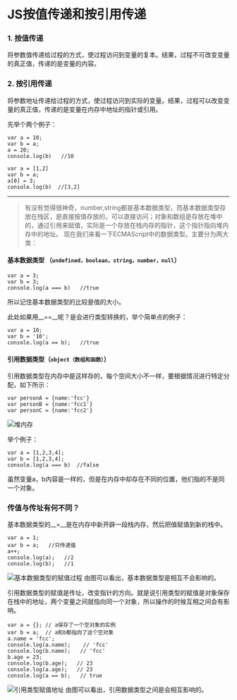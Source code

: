 # JS按值传递和按引用传递

### 1.   按值传递

将参数值传递给过程的方式，使过程访问到变量的复本。结果，过程不可改变变量的真正值，传递的是变量的内容。

### 2.   按引用传递

将参数地址传递给过程的方式，使过程访问到实际的变量。结果，过程可以改变变量的真正值，传递的是变量在内存中地址的指针或引用。

先举个两个例子：

```
var a = 10;
var b = a;
a = 20;
console.log(b)   //10

var a = [1,2]
var b = a;
a[0] = 3;
console.log(b)  //[3,2]
```

**************

>有没有觉得很神奇，number,string都是基本数据类型，而基本数据类型存放在栈区，是直接按值存放的，可以直接访问；对象和数组是存放在堆中的，通过引用来赋值，实际是一个存放在栈内存的指针，这个指针指向堆内存中的地址。
现在我们来看一下ECMAScript中的数据类型。主要分为两大类：

#### 基本数据类型 （`undefined，boolean，string，number，null`）

```
var a = 3;
var b = 3;
console.log(a === b)   //true
```

所以记住基本数据类型的比较是值的大小。

此处如果用__==__呢？是会进行类型转换的，举个简单点的例子：

```
var a = 10;
var b = '10';
console.log(a == b);   //true
```

#### 引用数据类型（`object（数组和函数）`）

引用数据类型在内存中是这样存的，每个空间大小不一样，要根据情况进行特定分配，如下所示：

```
var personA = {name:'fcc'}
var personB = {name:'fcc1'}
var personC = {name:'fcc2'}
```

![堆内存](http://upload-images.jianshu.io/upload_images/4506573-0d051e07fcf922c7.png?imageMogr2/auto-orient/strip%7CimageView2/2/w/1240)

举个例子：

```
var a = [1,2,3,4];
var b = [1,2,3,4];
console.log(a === b)  //false
```

虽然变量a，b内容是一样的，但是在内存中却存在不同的位置，他们指的不是同一个对象。

### 传值与传址有何不同？

基本数据类型的__=__是在内存中新开辟一段栈内存，然后把值赋值到新的栈中。

```
var a = 1;
var b = a;   //只传递值
a++;
console.log(a);   //2
console.log(b);   //1
```

![基本数据类型的赋值过程](http://upload-images.jianshu.io/upload_images/4506573-33bd6620c78de7d9.png?imageMogr2/auto-orient/strip%7CimageView2/2/w/1240)
由图可以看出，基本数据类型是相互不会影响的。

引用数据类型的赋值是传址，改变指针的方向。就是说引用类型的赋值是对象保存在栈中的地址，两个变量之间就指向同一个对象，所以操作的时候互相之间会有影响。

```
var a = {}; // a保存了一个空对象的实例
var b = a;  // a和b都指向了这个空对象
a.name = 'fcc';
console.log(a.name);    // 'fcc'
console.log(b.name);   // 'fcc'
b.age = 23;
console.log(b.age);   // 23
console.log(a.age);   // 23
console.log(a == b);   // true
```

![引用类型赋值地址](http://upload-images.jianshu.io/upload_images/4506573-ff4f38bc5226ce4c.png?imageMogr2/auto-orient/strip%7CimageView2/2/w/1240)
由图可以看出，引用数据类型之间是会相互影响的。